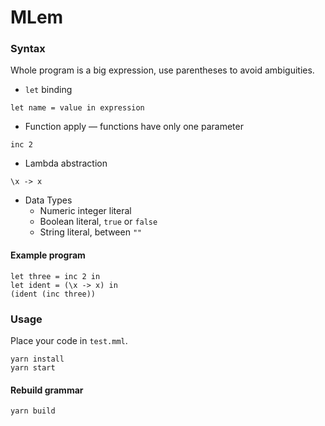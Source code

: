 # MLem

### Syntax

Whole program is a big expression, use parentheses to avoid ambiguities.

- `let` binding
```
let name = value in expression
```

- Function apply — functions have only one parameter
```
inc 2
```

- Lambda abstraction
```
\x -> x
```

- Data Types
  - Numeric integer literal
  - Boolean literal, `true` or `false`
  - String literal, between `""`

#### Example program

```
let three = inc 2 in
let ident = (\x -> x) in
(ident (inc three))
```

### Usage

Place your code in `test.mml`.

```
yarn install
yarn start
```

#### Rebuild grammar

```
yarn build
```
